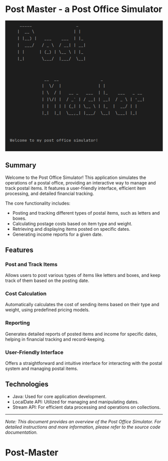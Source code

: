 # Post Master - a Post Office Simulator

![Post Office Simulator Image](src/main/resources/img/post-master.png)

## Summary

Welcome to the Post Office Simulator! This application simulates the operations of a postal office, providing an interactive way to manage and track postal items. It features a user-friendly interface, efficient item processing, and detailed financial tracking.

The core functionality includes:

- Posting and tracking different types of postal items, such as letters and boxes.
- Calculating postage costs based on item type and weight.
- Retrieving and displaying items posted on specific dates.
- Generating income reports for a given date.

## Features

### Post and Track Items

Allows users to post various types of items like letters and boxes, and keep track of them based on the posting date.

### Cost Calculation

Automatically calculates the cost of sending items based on their type and weight, using predefined pricing models.

### Reporting

Generates detailed reports of posted items and income for specific dates, helping in financial tracking and record-keeping.

### User-Friendly Interface

Offers a straightforward and intuitive interface for interacting with the postal system and managing postal items.

## Technologies

- Java: Used for core application development.
- LocalDate API: Utilized for managing and manipulating dates.
- Stream API: For efficient data processing and operations on collections.

---

_Note: This document provides an overview of the Post Office Simulator. For detailed instructions and more information, please refer to the source code documentation._

# Post-Master
